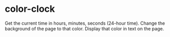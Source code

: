 # color-clock
Get the current time in hours, minutes, seconds (24-hour time).
Change the background of the page to that color.
Display that color in text on the page.